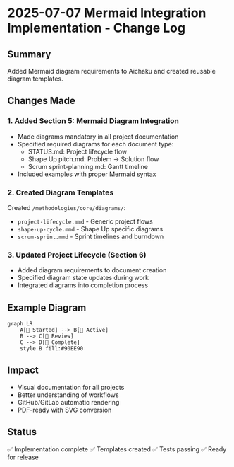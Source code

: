 # 2025-07-07 Mermaid Integration Implementation - Change Log

## Summary
Added Mermaid diagram requirements to Aichaku and created reusable diagram templates.

## Changes Made

### 1. Added Section 5: Mermaid Diagram Integration
- Made diagrams mandatory in all project documentation
- Specified required diagrams for each document type:
  - STATUS.md: Project lifecycle flow
  - Shape Up pitch.md: Problem → Solution flow
  - Scrum sprint-planning.md: Gantt timeline
- Included examples with proper Mermaid syntax

### 2. Created Diagram Templates
Created `/methodologies/core/diagrams/`:
- `project-lifecycle.mmd` - Generic project flows
- `shape-up-cycle.mmd` - Shape Up specific diagrams
- `scrum-sprint.mmd` - Sprint timelines and burndown

### 3. Updated Project Lifecycle (Section 6)
- Added diagram requirements to document creation
- Specified diagram state updates during work
- Integrated diagrams into completion process

## Example Diagram
```mermaid
graph LR
    A[🌱 Started] --> B[🌿 Active]
    B --> C[🌳 Review]
    C --> D[🍃 Complete]
    style B fill:#90EE90
```

## Impact
- Visual documentation for all projects
- Better understanding of workflows
- GitHub/GitLab automatic rendering
- PDF-ready with SVG conversion

## Status
✅ Implementation complete
✅ Templates created
✅ Tests passing
✅ Ready for release